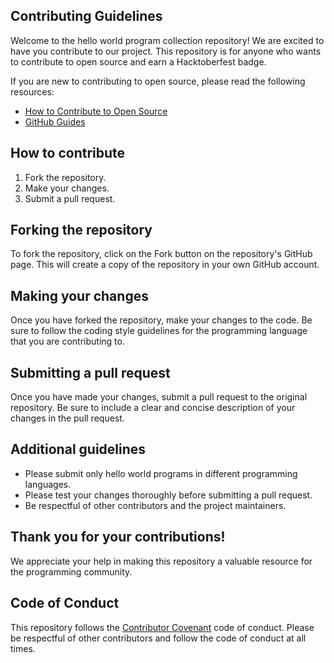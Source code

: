 ## Contributing Guidelines

Welcome to the hello world program collection repository! We are excited to have you contribute to our project. This repository is for anyone who wants to contribute to open source and earn a Hacktoberfest badge.

If you are new to contributing to open source, please read the following resources:

* [How to Contribute to Open Source](https://www.freecodecamp.org/news/how-to-contribute-to-open-source-projects-beginners-guide/)
* [GitHub Guides](https://github.com/git-guides)

## How to contribute

1. Fork the repository.
2. Make your changes.
3. Submit a pull request.

## Forking the repository

To fork the repository, click on the Fork button on the repository's GitHub page. This will create a copy of the repository in your own GitHub account.

## Making your changes

Once you have forked the repository, make your changes to the code. Be sure to follow the coding style guidelines for the programming language that you are contributing to.

## Submitting a pull request

Once you have made your changes, submit a pull request to the original repository. Be sure to include a clear and concise description of your changes in the pull request.

## Additional guidelines

* Please submit only hello world programs in different programming languages.
* Please test your changes thoroughly before submitting a pull request.
* Be respectful of other contributors and the project maintainers.

## Thank you for your contributions!

We appreciate your help in making this repository a valuable resource for the programming community.

## Code of Conduct

This repository follows the [Contributor Covenant](https://www.contributor-covenant.org/) code of conduct. Please be respectful of other contributors and follow the code of conduct at all times.
